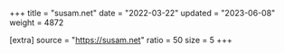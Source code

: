 +++
title = "susam.net"
date = "2022-03-22"
updated = "2023-06-08"
weight = 4872

[extra]
source = "https://susam.net"
ratio = 50
size = 5
+++
